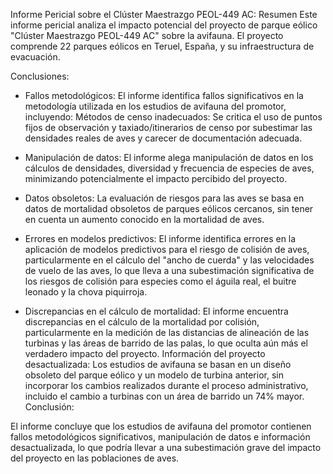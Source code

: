 Informe Pericial sobre el Clúster Maestrazgo PEOL-449 AC: Resumen
Este informe pericial analiza el impacto potencial del proyecto de parque eólico "Clúster Maestrazgo PEOL-449 AC" sobre la avifauna. El proyecto comprende 22 parques eólicos en Teruel, España, y su infraestructura de evacuación.

Conclusiones:

- Fallos metodológicos: El informe identifica fallos significativos en la metodología utilizada en los estudios de avifauna del promotor, incluyendo:
Métodos de censo inadecuados: Se critica el uso de puntos fijos de observación y taxiado/itinerarios de censo por subestimar las densidades reales de aves y carecer de documentación adecuada.

- Manipulación de datos: El informe alega manipulación de datos en los cálculos de densidades, diversidad y frecuencia de especies de aves, minimizando potencialmente el impacto percibido del proyecto.

- Datos obsoletos: La evaluación de riesgos para las aves se basa en datos de mortalidad obsoletos de parques eólicos cercanos, sin tener en cuenta un aumento conocido en la mortalidad de aves.

- Errores en modelos predictivos: El informe identifica errores en la aplicación de modelos predictivos para el riesgo de colisión de aves, particularmente en el cálculo del "ancho de cuerda" y las velocidades de vuelo de las aves, lo que lleva a una subestimación significativa de los riesgos de colisión para especies como el águila real, el buitre leonado y la chova piquirroja.

- Discrepancias en el cálculo de mortalidad: El informe encuentra discrepancias en el cálculo de la mortalidad por colisión, particularmente en la medición de las distancias de alineación de las turbinas y las áreas de barrido de las palas, lo que oculta aún más el verdadero impacto del proyecto.
Información del proyecto desactualizada: Los estudios de avifauna se basan en un diseño obsoleto del parque eólico y un modelo de turbina anterior, sin incorporar los cambios realizados durante el proceso administrativo, incluido el cambio a turbinas con un área de barrido un 74% mayor.
Conclusión:

El informe concluye que los estudios de avifauna del promotor contienen fallos metodológicos significativos, manipulación de datos e información desactualizada, lo que podría llevar a una subestimación grave del impacto del proyecto en las poblaciones de aves.